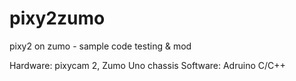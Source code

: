 # pixy2zumo
pixy2 on zumo - sample code testing &amp; mod

Hardware: pixycam 2,  Zumo Uno chassis
Software: Adruino C/C++


